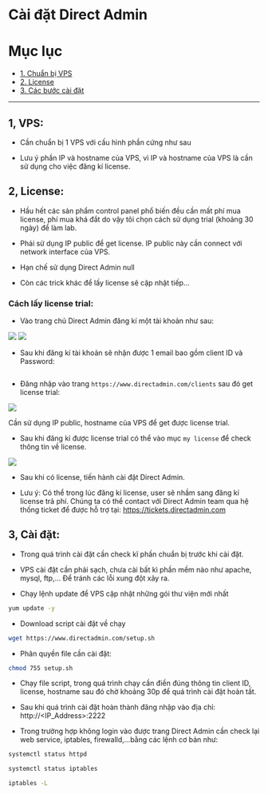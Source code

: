 # Cài đặt Direct Admin

# Mục lục

- [1. Chuẩn bị VPS](#1)
- [2. License](#2)
- [3. Các bước cài đặt](#3)

---------------------------------

<a name="1"></a>
## 1, VPS:

- Cần chuẩn bị 1 VPS với cấu hình phần cứng như sau

- Lưu ý phần IP và hostname của VPS, vì IP và hostname của VPS là cần sử dụng cho việc đăng kí license.


<a name="2"></a>
## 2, License:

- Hầu hết các sản phẩm control panel phổ biến đều cần mất phí mua license, phí mua khá đắt do vậy tôi chọn cách sử dụng trial (khoảng 30 ngày) để làm lab.

- Phải sử dụng IP public để get license. IP public này cần connect với network interface của VPS.

- Hạn chế sử dụng Direct Admin null

- Còn các trick khác để lấy license sẽ cập nhật tiếp...

### Cách lấy license trial:

- Vào trang chủ Direct Admin đăng kí một tài khoản như sau:

<img src="https://github.com/trimq/ghichep/blob/master/TriMQ/DirectAdmin/images/Screenshot_6.png">

<img src="https://github.com/trimq/ghichep/blob/master/TriMQ/DirectAdmin/images/Screenshot_7.png">


- Sau khi đăng kí tài khoản sẽ nhận được 1 email bao gồm client ID và Password:

<img src="">

- Đăng nhập vào trang `https://www.directadmin.com/clients` sau đó get license trial:

<img src="https://github.com/trimq/ghichep/blob/master/TriMQ/DirectAdmin/images/Screenshot_8.png">

Cần sử dụng IP public, hostname của VPS để get được license trial.

- Sau khi đăng kí được license trial có thể vào mục `my license` để check thông tin về license.

<img src="https://github.com/trimq/ghichep/blob/master/TriMQ/DirectAdmin/images/Screenshot_9.png">

- Sau khi có license, tiến hành cài đặt Direct Admin.

- Lưu ý: Có thể trong lúc đăng kí license, user sẽ nhầm sang đăng kí license trả phí. Chúng ta có thể contact với Direct Admin team qua hệ thống ticket để được hỗ trợ tại:
https://tickets.directadmin.com


<a name="3"></a>
## 3, Cài đặt:

- Trong quá trình cài đặt cần check kĩ phần chuẩn bị trước khi cài đặt.

- VPS cài đặt cần phải sạch, chưa cài bất kì phần mềm nào như apache, mysql, ftp,... Để tránh các lỗi xung đột xảy ra.

- Chạy lệnh update để VPS cập nhật những gói thư viện mới nhất

```sh
yum update -y
```

- Download script cài đặt về chạy

```sh
wget https://www.directadmin.com/setup.sh
```

- Phân quyền file cần cài đặt:

```sh
chmod 755 setup.sh
```

- Chạy file script, trong quá trình chạy cần điền đúng thông tin client ID, license, hostname sau đó chờ khoảng 30p để quá trình cài đặt hoàn tất.

- Sau khi quá trình cài đặt hoàn thành đăng nhập vào địa chỉ: http://<IP_Address>:2222

- Trong trường hợp không login vào được trang Direct Admin cần check lại web service, iptables, firewalld,...bằng các lệnh cơ bản như:

```sh
systemctl status httpd

systemctl status iptables

iptables -L
```



